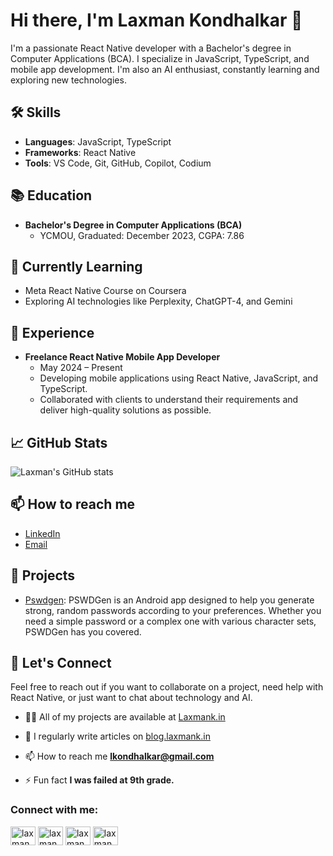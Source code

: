 # Hi there, I'm Laxman Kondhalkar 👋

I'm a passionate React Native developer with a Bachelor's degree in Computer Applications (BCA). I specialize in JavaScript, TypeScript, and mobile app development. I'm also an AI enthusiast, constantly learning and exploring new technologies.

## 🛠 Skills
- **Languages**: JavaScript, TypeScript
- **Frameworks**: React Native
- **Tools**: VS Code, Git, GitHub, Copilot, Codium

## 📚 Education
- **Bachelor's Degree in Computer Applications (BCA)**
  - YCMOU, Graduated: December 2023, CGPA: 7.86

## 🌱 Currently Learning
- Meta React Native Course on Coursera
- Exploring AI technologies like Perplexity, ChatGPT-4, and Gemini

## 💼 Experience
- **Freelance React Native Mobile App Developer**
  - May 2024 – Present
  - Developing mobile applications using React Native, JavaScript, and TypeScript.
  - Collaborated with clients to understand their requirements and deliver high-quality solutions as possible.


## 📈 GitHub Stats
![Laxman's GitHub stats](https://github-readme-stats.vercel.app/api?username=laxmankondhalkar&show_icons=true&theme=radical)

## 📫 How to reach me
- [LinkedIn](https://www.linkedin.com/in/laxmankondhalkar/)
- [Email](lkondhalkar@gmail.com)

## 🔗 Projects
- [Pswdgen](https://github.com/LaxmanKondhalkar/pswdgen): PSWDGen is an Android app designed to help you generate strong,
 random passwords according to your preferences.
 Whether you need a simple password or a complex one with various character sets, PSWDGen has you covered.
<!-- [Project Name](link): Brief description of the project. 

## 📝 Blog Posts
- [Blog Post Title](link): Brief description of the blog post.
- [Blog Post Title](link): Brief description of the blog post. -->

## 🤝 Let's Connect
Feel free to reach out if you want to collaborate on a project, need help with React Native, or just want to chat about technology and AI.

- 👨‍💻 All of my projects are available at [Laxmank.in](Laxmank.in)

- 📝 I regularly write articles on [blog.laxmank.in](blog.laxmank.in)

- 📫 How to reach me **lkondhalkar@gmail.com**

- ⚡ Fun fact **I was failed at 9th grade.**

<h3 align="left">Connect with me:</h3>
<p align="left">
<a href="https://twitter.com/laxmank1995" target="blank"><img align="center" src="https://raw.githubusercontent.com/rahuldkjain/github-profile-readme-generator/master/src/images/icons/Social/twitter.svg" alt="laxmank1995" height="30" width="40" /></a>
<a href="https://linkedin.com/in/laxman kondhalkar" target="blank"><img align="center" src="https://raw.githubusercontent.com/rahuldkjain/github-profile-readme-generator/master/src/images/icons/Social/linked-in-alt.svg" alt="laxman kondhalkar" height="30" width="40" /></a>
<a href="https://fb.com/laxman.kondhalkar" target="blank"><img align="center" src="https://raw.githubusercontent.com/rahuldkjain/github-profile-readme-generator/master/src/images/icons/Social/facebook.svg" alt="laxman.kondhalkar" height="30" width="40" /></a>
<a href="https://instagram.com/laxmank95" target="blank"><img align="center" src="https://raw.githubusercontent.com/rahuldkjain/github-profile-readme-generator/master/src/images/icons/Social/instagram.svg" alt="laxmank95" height="30" width="40" /></a>
</p>

